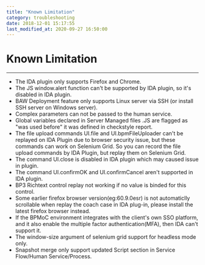 ```yaml
---
title: "Known Limitation"
category: troubleshooting
date: 2018-12-01 15:17:55
last_modified_at: 2020-09-27 16:50:00
---
```


# Known Limitation
***

- The IDA plugin only supports Firefox and Chrome.
- The JS window.alert function can't be supported by IDA plugin, so it's disabled in IDA plugin.
- BAW Deployment feature only supports Linux server via SSH (or install SSH server on Windows server).
- Complex parameters can not be passed to the human service.
- Global variables declared in Server Managed files .JS are flagged as "was used before" it was defined in checkstyle report.
- The file upload commands UI.file and UI.bpmFileUploader can't be replayed on IDA Plugin due to browser security issue, but these commands can work on Selenium Grid. So you can record the file upload commands by IDA Plugin, but replay them on Selenium Grid.
- The command UI.close is disabled in IDA plugin which may caused issue in plugin.
- The command UI.confirmOK and UI.confirmCancel aren't supported in IDA plugin.
- BP3 Richtext control replay not working if no value is binded for this control.   
- Some earlier firefox browser version(eg:60.9.0esr) is not automaticlly scrollable when replay the coach case in IDA plug-in, please install the latest firefox browser instead. 
- If the BPMoC environment integrates with the client's own SSO platform, and it also enable the multiple factor authentication(MFA), then IDA can't support it.
- The window-size argument of selenium grid support for headless mode only.
- Snapshot merge only support updated Script section in Service Flow/Human Service/Process.
